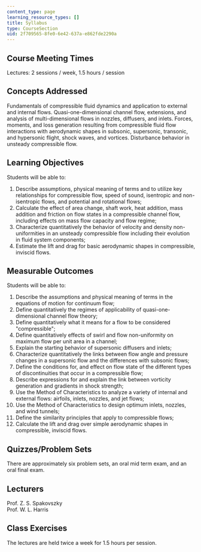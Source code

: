 ```yaml
---
content_type: page
learning_resource_types: []
title: Syllabus
type: CourseSection
uid: 2f709565-8fe0-6e42-637a-e862fde2290a
---
```


Course Meeting Times
--------------------

Lectures: 2 sessions / week, 1.5 hours / session

Concepts Addressed
------------------

Fundamentals of compressible fluid dynamics and application to external and internal flows. Quasi-one-dimensional channel flow, extensions, and analysis of multi-dimensional flows in nozzles, diffusers, and inlets. Forces, moments, and loss generation resulting from compressible fluid flow interactions with aerodynamic shapes in subsonic, supersonic, transonic, and hypersonic flight, shock waves, and vortices. Disturbance behavior in unsteady compressible flow.

Learning Objectives
-------------------

Students will be able to:

1.  Describe assumptions, physical meaning of terms and to utilize key relationships for compressible flow, speed of sound, isentropic and non-isentropic flows, and potential and rotational flows;
2.  Calculate the effect of area change, shaft work, heat addition, mass addition and friction on flow states in a compressible channel flow, including effects on mass flow capacity and flow regime;
3.  Characterize quantitatively the behavior of velocity and density non-uniformities in an unsteady compressible flow including their evolution in fluid system components;
4.  Estimate the lift and drag for basic aerodynamic shapes in compressible, inviscid flows.

Measurable Outcomes
-------------------

Students will be able to:

1.  Describe the assumptions and physical meaning of terms in the equations of motion for continuum flow;
2.  Define quantitatively the regimes of applicability of quasi-one-dimensional channel flow theory;
3.  Define quantitatively what it means for a flow to be considered "compressible";
4.  Define quantitatively effects of swirl and flow non-uniformity on maximum flow per unit area in a channel;
5.  Explain the starting behavior of supersonic diffusers and inlets;
6.  Characterize quantitatively the links between flow angle and pressure changes in a supersonic flow and the differences with subsonic flows;
7.  Define the conditions for, and effect on flow state of the different types of discontinuities that occur in a compressible flow;
8.  Describe expressions for and explain the link between vorticity generation and gradients in shock strength;
9.  Use the Method of Characteristics to analyze a variety of internal and external flows: airfoils, inlets, nozzles, and jet flows;
10.  Use the Method of Characteristics to design optimum inlets, nozzles, and wind tunnels;
11.  Define the similarity principles that apply to compressible flows;
12.  Calculate the lift and drag over simple aerodynamic shapes in compressible, inviscid flows.

Quizzes/Problem Sets
--------------------

There are approximately six problem sets, an oral mid term exam, and an oral final exam.

Lecturers
---------

Prof. Z. S. Spakovszky  
Prof. W. L. Harris

Class Exercises
---------------

The lectures are held twice a week for 1.5 hours per session.